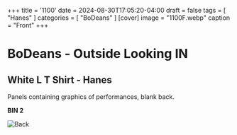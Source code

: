+++
title = '1100'
date = 2024-08-30T17:05:20-04:00
draft = false
tags = [ "Hanes" ]
categories = [ "BoDeans" ]
[cover]
image = "1100F.webp"
caption = "Front"
+++
# BoDeans - Outside Looking IN
## White L T Shirt - Hanes

Panels containing graphics of performances, blank back.

**BIN 2**

![Back](/1100B.webp)
 